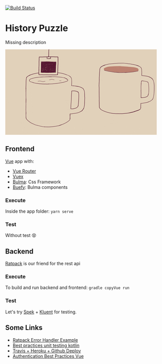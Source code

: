 [![Build Status](https://travis-ci.com/ferranDelgado/historyPuzzle.svg?branch=master)](https://travis-ci.com/ferranDelgado/historyPuzzle)
# History Puzzle
Missing description


![](TeaTime.gif)
## Frontend
[Vue](https://vuejs.org/) app with:
- [Vue Router](https://router.vuejs.org/)
- [Vuex](https://vuex.vuejs.org/)
- [Bulma](https://bulma.io/): Css Framework
- [Buefy](https://buefy.org/): Bulma components

### Execute
Inside the app folder: `yarn serve`

### Test
Without test :dizzy_face:

## Backend
[Ratpack](https://ratpack.io/) is our friend for the rest api

### Execute
To build and run backend and frontend: `gradle copyVue run`

### Test
Let's try [Spek](https://www.spekframework.org/) + [Kluent](https://github.com/MarkusAmshove/Kluent) for testing.

## Some Links
- [Ratpack Error Handler Example](https://github.com/gregwhitaker/ratpack-errorhandler-example)
- [Best practices unit testing kotlin](https://phauer.com/2018/best-practices-unit-testing-kotlin/)
- [Travis + Heroku + Github Deploy](https://medium.com/@felipeluizsoares/automatically-deploy-with-travis-ci-and-heroku-ddba1361647f)
- [Authentication Best Practices Vue](https://blog.sqreen.com/authentication-best-practices-vue/)
